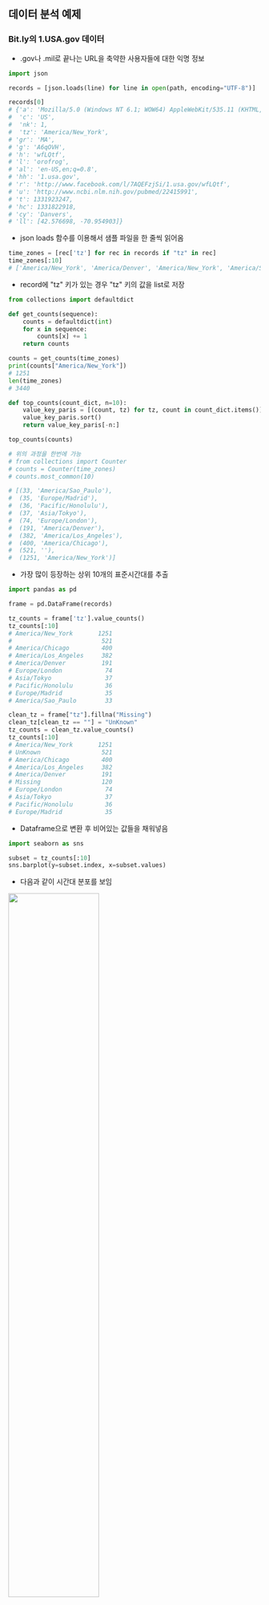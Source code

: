 ## 데이터 분석 예제

### Bit.ly의 1.USA.gov 데이터

- .gov나 .mil로 끝나는 URL을 축약한 사용자들에 대한 익명 정보

```python
import json

records = [json.loads(line) for line in open(path, encoding="UTF-8")]

records[0]
# {'a': 'Mozilla/5.0 (Windows NT 6.1; WOW64) AppleWebKit/535.11 (KHTML, like Gecko) # Chrome/17.0.963.78 Safari/535.11',
#  'c': 'US',
#  'nk': 1,
#  'tz': 'America/New_York',
# 'gr': 'MA',
# 'g': 'A6qOVH',
# 'h': 'wfLQtf',
# 'l': 'orofrog',
# 'al': 'en-US,en;q=0.8',
# 'hh': '1.usa.gov',
# 'r': 'http://www.facebook.com/l/7AQEFzjSi/1.usa.gov/wfLQtf',
# 'u': 'http://www.ncbi.nlm.nih.gov/pubmed/22415991',
# 't': 1331923247,
# 'hc': 1331822918,
# 'cy': 'Danvers',
# 'll': [42.576698, -70.954903]}
```

- json loads 함수를 이용해서 샘플 파일을 한 줄씩 읽어옴

```python
time_zones = [rec['tz'] for rec in records if "tz" in rec]
time_zones[:10]
# ['America/New_York', 'America/Denver', 'America/New_York', 'America/Sao_Paulo',  'America/New_York', 'America/New_York', 'Europe/Warsaw', '', '', '']
```

- record에 "tz" 키가 있는 경우 "tz" 키의 값을 list로 저장

```python
from collections import defaultdict

def get_counts(sequence):
    counts = defaultdict(int)
    for x in sequence:
        counts[x] += 1
    return counts

counts = get_counts(time_zones)
print(counts["America/New_York"])
# 1251
len(time_zones)
# 3440

def top_counts(count_dict, n=10):
    value_key_paris = [(count, tz) for tz, count in count_dict.items()]
    value_key_paris.sort()
    return value_key_paris[-n:]

top_counts(counts)

# 위의 과정을 한번에 가능
# from collections import Counter
# counts = Counter(time_zones)
# counts.most_common(10)

# [(33, 'America/Sao_Paulo'),
#  (35, 'Europe/Madrid'),
#  (36, 'Pacific/Honolulu'),
#  (37, 'Asia/Tokyo'),
#  (74, 'Europe/London'),
#  (191, 'America/Denver'),
#  (382, 'America/Los_Angeles'),
#  (400, 'America/Chicago'),
#  (521, ''),
#  (1251, 'America/New_York')]
```

- 가장 많이 등장하는 상위 10개의 표준시간대를 추출

```python
import pandas as pd

frame = pd.DataFrame(records)

tz_counts = frame['tz'].value_counts()
tz_counts[:10]
# America/New_York       1251
#                         521
# America/Chicago         400
# America/Los_Angeles     382
# America/Denver          191
# Europe/London            74
# Asia/Tokyo               37
# Pacific/Honolulu         36
# Europe/Madrid            35
# America/Sao_Paulo        33

clean_tz = frame["tz"].fillna("Missing")
clean_tz[clean_tz == ""] = "UnKnown"
tz_counts = clean_tz.value_counts()
tz_counts[:10]
# America/New_York       1251
# UnKnown                 521
# America/Chicago         400
# America/Los_Angeles     382
# America/Denver          191
# Missing                 120
# Europe/London            74
# Asia/Tokyo               37
# Pacific/Honolulu         36
# Europe/Madrid            35
```

- Dataframe으로 변환 후 비어있는 값들을 채워넣음 

```python
import seaborn as sns

subset = tz_counts[:10]
sns.barplot(y=subset.index, x=subset.values)
```

- 다음과 같이 시간대 분포를 보임

<img src="https://user-images.githubusercontent.com/58063806/123638143-c7c1fc00-d859-11eb-9cc7-81ab13932195.png" width=60%/>

```python
results = pd.Series([x.split()[0] for x in frame.a.dropna()])
results[:5]
# 0               Mozilla/5.0
# 1    GoogleMaps/RochesterNY
# 2               Mozilla/4.0
# 3               Mozilla/5.0
# 4               Mozilla/5.0

results.value_counts()[:8]
# Mozilla/5.0                 2594
# Mozilla/4.0                  601
# GoogleMaps/RochesterNY       121
# Opera/9.80                    34
# TEST_INTERNET_AGENT           24
# GoogleProducer                21
# Mozilla/6.0                    5
# BlackBerry8520/5.0.0.681       4
```

- a 필드에는 URL 단축을 실행하는 브라우저, 단말기, 어플리케이션에 대한 정보가 들어있음
- 문자열에서 첫 번째 토큰을 잘라내서 사용자 행동에 대한 또 다른 정보를 생성

```python
cframe = frame[frame.a.notnull()]
cframe["os"] = np.where(cframe["a"].str.contains("Windows"), "Windows", "Not Windows")
cframe["os"][:5]
# 0        Windows
# 1    Not Windows
# 2        Windows
# 3    Not Windows
# 4        Windows
```

- a 필드가 결측값이 아닌 데이터를 추출
- agent 문자열에 "Windows"를 포함하는지 여부에 따라 윈도우 사용자와 그렇지 않은 사용자를 구분

```python
by_tz_os = cframe.groupby(["tz", "os"])
# size함수로 그룹별 횟수 count를 진행
agg_counts = by_tz_os.size().unstack().fillna(0)
agg_counts[:10]
```

<img src="https://user-images.githubusercontent.com/58063806/123639090-d2c95c00-d85a-11eb-9f75-37b17438876e.png" width=40% />

```python
indexer = agg_counts.sum(1).argsort()
count_subset = agg_counts.take(indexer[-10:])
count_subset

# agg_counts.sum(1).nlargest(10)
# tz
# America/New_York       1251.0
#                         521.0
# America/Chicago         400.0
# America/Los_Angeles     382.0
# America/Denver          191.0
# Europe/London            74.0
# Asia/Tokyo               37.0
# Pacific/Honolulu         36.0
# Europe/Madrid            35.0
# America/Sao_Paulo        33.0
```

- 사용자의 합계가 많은 순서대로 10개 로우만 추출
  - nlargest 메서드로 동일한 작업이 가능

<img src="https://user-images.githubusercontent.com/58063806/123639381-1328da00-d85b-11eb-9c16-848fb598bf2b.png" width=35% />

```python
count_subset = count_subset.stack()
count_subset.name = "total"
count_subset = count_subset.reset_index()
count_subset[:10]
```

<img src="https://user-images.githubusercontent.com/58063806/123640996-b4fcf680-d85c-11eb-9f7a-41b9db6f6026.png" width=35%/>

```python
sns.barplot(x="total", y="tz", hue="os", data=count_subset)
```

- 각 시간대(tz)의 os별 분포

<img src="https://user-images.githubusercontent.com/58063806/123641288-102ee900-d85d-11eb-8a1d-b1c5a0275e25.png" width=60% />

```python
def norm_total(group):
    group["normed_total"] = group.total / group.total.sum()
    return group

results = count_subset.groupby("tz").apply(norm_total)

# 위의 과정과 동일한 작업
# g = count_subset.groupby("tz")
# results = count_subset.total / g.total.transform("sum")

sns.barplot(x="normed_total", y="tz", hue="os", data=results)
```

- 각 시간대(tz)에서 비율 확인을 위해 0 ~ 1로 정규화

<img src="https://user-images.githubusercontent.com/58063806/123641639-6d2a9f00-d85d-11eb-8389-6cc8ccd3c85f.png" width=60% />



### MovieLens의 영화 평점 데이터

- 영화 평점, 영화에 대한 정보, 사용자에 대한 정보가 포함되어 있는 데이터

```python
import pandas as pd

pd.options.display.max_rows = 10

unames = ["user_id", "gender", "age", "occupation", "zip"]
users = pd.read_table("datasets/movielens/users.dat", sep="::", header=None, names=unames)
```

<img src="https://user-images.githubusercontent.com/58063806/123782342-32ce0a00-d910-11eb-99dc-3d970936491a.png" width=30% />

```python
rnames = ["user_id", "movie_id", "rating", "timestamp"]
ratings = pd.read_table("datasets/movielens/ratings.dat", sep="::", header=None, names=rnames)
```

<img src="https://user-images.githubusercontent.com/58063806/123782439-4f6a4200-d910-11eb-8e38-48a1cac3483c.png" width=30% />

```python
mnames = ["movie_id", "title", "genres"]
movies = pd.read_table("datasets/movielens/movies.dat", sep="::", header=None, names=mnames)
```

<img src="https://user-images.githubusercontent.com/58063806/123782505-60b34e80-d910-11eb-915a-065a8bf3ef8d.png" width=50% />

```python
data = pd.merge(pd.merge(ratings, users), movies)
# join의 대상이되는 column을 지정
# pd.merge(pd.merge(ratings, users, on="user_id"), movies, on="movie_id")
```

- 모든 데이터를 하나의 테이블로 조인

<img src="https://user-images.githubusercontent.com/58063806/123782978-d61f1f00-d910-11eb-82cb-16b7758ee4a6.png" width=80% />

```python
mean_ratings = data.pivot_table("rating", index="title", columns="gender", aggfunc="mean")
mean_ratings
```

- 성별에 따른 각 영화별 평점의 평균

<img src="https://user-images.githubusercontent.com/58063806/123783180-0c5c9e80-d911-11eb-997c-df8043c36ec4.png" width=30% />

```python
ratings_by_title = data.groupby("title").size()
ratings_by_title.head(10)
# title
# $1,000,000 Duck (1971)                37
# 'Night Mother (1986)                  70
# 'Til There Was You (1997)             52
# 'burbs, The (1989)                   303
# ...And Justice for All (1979)        199
# 1-900 (1994)                           2
# 10 Things I Hate About You (1999)    700
# 101 Dalmatians (1961)                565
# 101 Dalmatians (1996)                364
# 12 Angry Men (1957)                  616

active_titles = ratings_by_title.index[ratings_by_title >= 250]
active_titles
# Index([''burbs, The (1989)', '10 Things I Hate About You (1999)',
#       '101 Dalmatians (1961)', '101 Dalmatians (1996)', '12 Angry Men (1957)',
#       '13th Warrior, The (1999)', '2 Days in the Valley (1996)',
#       '20,000 Leagues Under the Sea (1954)', '2001: A Space Odyssey (1968)',
#       '2010 (1984)',
#       ...
```

- 평점 정보가 250개 이상 존재하는 영화만 추출

```python
mean_ratings["diff"] = mean_ratings["M"] - mean_ratings["F"]
sorted_by_diff = mean_ratings.sort_values(by="diff")
sorted_by_diff.head(10)
```

- 남자와 여자의 평점차이를 기준으로 정렬

<img src="https://user-images.githubusercontent.com/58063806/123783692-9e64a700-d911-11eb-8a46-77f46fa78ac7.png" width=50%/>

```python
rating_std_by_title = data.groupby("title")["rating"].std()
rating_std_by_title = rating_std_by_title.loc[active_titles]

rating_std_by_title.sort_values(ascending=False)[:10]
# title
# Dumb & Dumber (1994)                     1.321333
# Blair Witch Project, The (1999)          1.316368
# Natural Born Killers (1994)              1.307198
# Tank Girl (1995)                         1.277695
# Rocky Horror Picture Show, The (1975)    1.260177
# Eyes Wide Shut (1999)                    1.259624
# Evita (1996)                             1.253631
# Billy Madison (1995)                     1.249970
# Fear and Loathing in Las Vegas (1998)    1.246408
# Bicentennial Man (1999)                  1.245533
```

- 표준편차를 이용해서 성별에 관계없이 호불호가 많이 갈리는 (사람들이 매긴 각 평점의 차이가 큰) 영화 추출 

